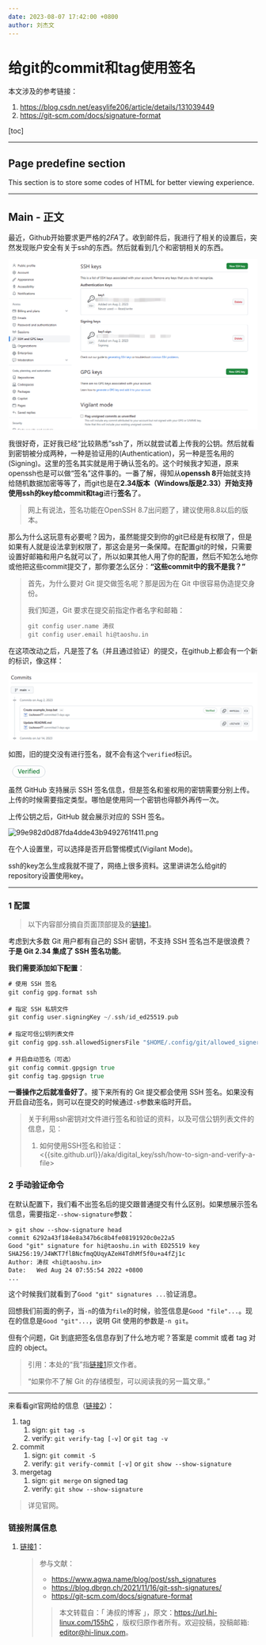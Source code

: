 ```yaml
---
date: 2023-08-07 17:42:00 +0800
author: 刘杰文
---
```


# 给git的commit和tag使用签名

本文涉及的参考链接：

1. <https://blog.csdn.net/easylife206/article/details/131039449>
2. <https://git-scm.com/docs/signature-format>



[toc]



---

## Page predefine section

This section is to store some codes of HTML for better viewing experience.

<style type="text/css">
	summary.signed-commit-badge.signed-commit-badge-large.verified {
		--color-success-fg: #1a7f37;
		--color-border-default: #d0d7de;
		--base-text-weight-medium: 500;
		font-family: -apple-system,BlinkMacSystemFont,"Segoe UI","Noto Sans",Helvetica,Arial,sans-serif,"Apple Color Emoji","Segoe UI Emoji";
		word-wrap: break-word;
		box-sizing: border-box;
		cursor: pointer;
		vertical-align: middle;
		user-select: none;
	    background: none;
	    height: 24px;
	    margin-right: 8px;
	    display: inline-block;
	    padding: 0 7px;
	    font-size: 12px;
	    font-weight: var(--base-text-weight-medium, 500);
	    white-space: nowrap;
	    border: 1px solid transparent;
	    border-radius: 2em;
	    border-color: var(--color-border-default);
	    padding-right: 10px;
	    padding-left: 10px;
	    line-height: 22px;
	    list-style: none;
	    transition: 80ms cubic-bezier(0.33, 1, 0.68, 1);
	    transition-property: color,background-color,box-shadow,border-color;
	    color: var(--color-success-fg);
	}
     summary.signed-commit-badge.signed-commit-badge-large.verified {
        margin-left: 8px;
    }
</style>



---

## Main - 正文

最近，Github开始要求更严格的*2FA*了。收到邮件后，我进行了相关的设置后，突然发现账户安全有关于ssh的东西。然后就看到几个和密钥相关的东西。

![image-20230807174453210](给git的commit和tag使用签名.assets/image-20230807174453210.png)

我很好奇，正好我已经“比较熟悉”ssh了，所以就尝试着上传我的公钥。然后就看到密钥被分成两种，一种是验证用的(Authentication)，另一种是签名用的(Signing)。这里的签名其实就是用于确认签名的。这个时候我才知道，原来openssh也是可以做“签名”这件事的。一番了解，得知从**openssh 8**开始就支持给随机数据加密等等了，而git也是在**2.34版本（Windows版是2.33）**开始支持使用ssh的key给**commit和tag**进行**签名**了。

> 网上有说法，签名功能在OpenSSH 8.7出问题了，建议使用8.8以后的版本。

那么为什么这玩意有必要呢？因为，虽然能提交到你的git已经是有权限了，但是如果有人就是设法拿到权限了，那这会是另一条保障。在配置git的时候，只需要设置好邮箱和用户名就可以了，所以如果其他人用了你的配置，然后不知怎么地你或他把这些commit提交了，那你要怎么区分：**“这些commit中的我不是我？”**

> 首先，为什么要对 Git 提交做签名呢？那是因为在 Git 中很容易伪造提交身份。
>
> 我们知道，Git 要求在提交前指定作者名字和邮箱：
>
> ```go
> git config user.name 涛叔
> git config user.email hi@taoshu.in
> ```

在这项改动之后，凡是签了名（并且通过验证）的提交，在github上都会有一个新的标识，像这样：

![image-20230807175036202](给git的commit和tag使用签名.assets/image-20230807175036202.png)

如图，旧的提交没有进行签名，就不会有这个`verified`标识。

<div style="margin:0 auto;"><summary class="signed-commit-badge signed-commit-badge-large verified ">Verified</summary></div>

虽然 GitHub 支持展示 SSH 签名信息，但是签名和鉴权用的密钥需要分别上传。上传的时候需要指定类型。哪怕是使用同一个密钥也得额外再传一次。

上传公钥之后，GitHub 就会展示对应的 SSH 签名。

![99e982d0d87fda4dde43b9492761f411.png](https://img-blog.csdnimg.cn/img_convert/99e982d0d87fda4dde43b9492761f411.png)

在个人设置里，可以选择是否开启警惕模式(Vigilant Mode)。

ssh的key怎么生成我就不提了，网络上很多资料。这里讲讲怎么给git的repository设置使用key。

---

### 1 配置

> 以下内容部分摘自页面顶部提及的[链接1](https://blog.csdn.net/easylife206/article/details/131039449)。

考虑到大多数 Git 用户都有自己的 SSH 密钥，不支持 SSH 签名岂不是很浪费？**于是 Git 2.34 集成了 SSH 签名功能**。

**我们需要添加如下配置**：

```go
# 使用 SSH 签名
git config gpg.format ssh

# 指定 SSH 私钥文件
git config user.signingKey ~/.ssh/id_ed25519.pub

# 指定可信公钥列表文件
git config gpg.ssh.allowedSignersFile "$HOME/.config/git/allowed_signers"

# 开启自动签名（可选）
git config commit.gpgsign true
git config tag.gpgsign true
```

**一番操作之后就准备好了**。接下来所有的 Git 提交都会使用 SSH 签名。如果没有开启自动签名，则可以在提交的时候通过`-s`参数来临时开启。

> 关于利用ssh密钥对文件进行签名和验证的资料，以及可信公钥列表文件的信息，见：
>
> 1. 如何使用SSH签名和验证：<{{site.github.url}}/aka/digital_key/ssh/how-to-sign-and-verify-a-file>

### 2 手动验证命令

在默认配置下，我们看不出签名后的提交跟普通提交有什么区别。如果想展示签名信息，需要指定`--show-signature`参数：

```
> git show --show-signature head
commit 6292a43f184e8a347b6c8b4fe08191920c0e22a5
Good "git" signature for hi@taoshu.in with ED25519 key SHA256:19/J4WKT7flBNcfmqQUqyAZeH4TdhMf5f0u+a4fZj1c
Author: 涛叔 <hi@taoshu.in>
Date:   Wed Aug 24 07:55:54 2022 +0800
...
```

这个时候我们就看到了`Good "git" signatures ...`验证消息。

回想我们前面的例子，当`-n`的值为`file`的时候，验签信息是`Good "file"...`。现在的信息是`Good "git"...`，说明 Git 使用的参数是`-n git`。

但有个问题，Git 到底把签名信息存到了什么地方呢？答案是 commit 或者 tag 对应的 object。

> 引用：本处的“我”指[链接1](https://blog.csdn.net/easylife206/article/details/131039449)原文作者。
>
> “如果你不了解 Git 的存储模型，可以阅读我的另一篇文章。”

---

来看看git官网给的信息（[链接2](https://git-scm.com/docs/signature-format)）：

1. tag
   1. sign: `git tag -s`
   2. verify: `git verify-tag [-v]` or `git tag -v`
2. commit
   1. sign: `git commit -S`
   2. verify: `git verify-commit [-v]` or `git show --show-signature`
3. mergetag
   1. sign: `git merge` on signed tag
   2. verify: `git show --show-signature`

> 详见官网。

### 链接附属信息

1. [链接1](https://blog.csdn.net/easylife206/article/details/131039449)：

   > 参与文献：
   >
   > - https://www.agwa.name/blog/post/ssh_signatures
   > - https://blog.dbrgn.ch/2021/11/16/git-ssh-signatures/
   > - https://git-scm.com/docs/signature-format
   >
   > > 本文转载自：「 涛叔的博客 」，原文：https://url.hi-linux.com/155hC ，版权归原作者所有。欢迎投稿，投稿邮箱: editor@hi-linux.com。